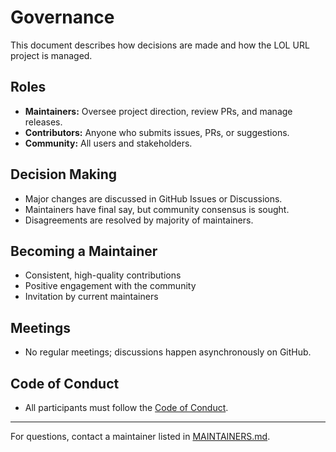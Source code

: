 # Governance

This document describes how decisions are made and how the LOL URL project is managed.

## Roles
- **Maintainers:** Oversee project direction, review PRs, and manage releases.
- **Contributors:** Anyone who submits issues, PRs, or suggestions.
- **Community:** All users and stakeholders.

## Decision Making
- Major changes are discussed in GitHub Issues or Discussions.
- Maintainers have final say, but community consensus is sought.
- Disagreements are resolved by majority of maintainers.

## Becoming a Maintainer
- Consistent, high-quality contributions
- Positive engagement with the community
- Invitation by current maintainers

## Meetings
- No regular meetings; discussions happen asynchronously on GitHub.

## Code of Conduct
- All participants must follow the [Code of Conduct](./CODE_OF_CONDUCT.md).

---

For questions, contact a maintainer listed in [MAINTAINERS.md](./MAINTAINERS.md).
